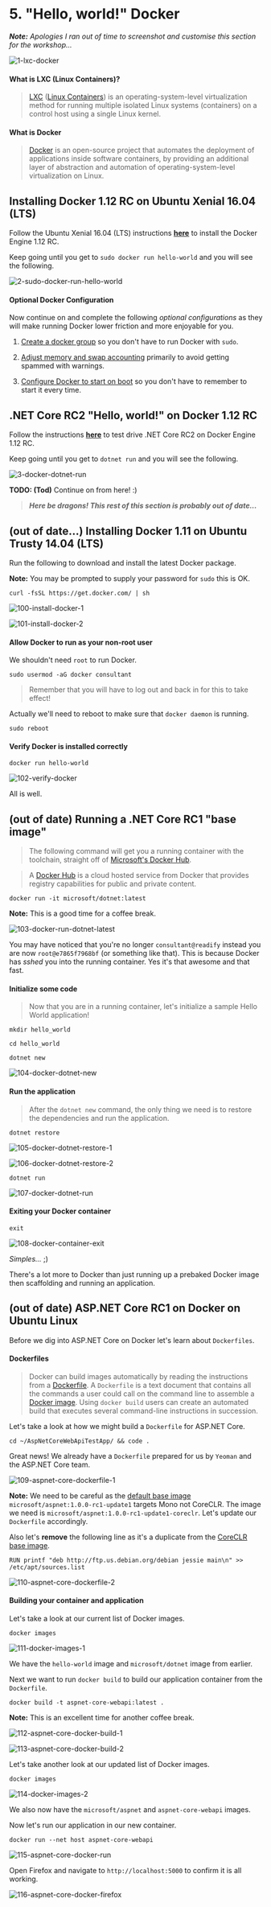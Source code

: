 # 5. "Hello, world!" Docker

_**Note:** Apologies I ran out of time to screenshot and customise this section for the workshop..._

![1-lxc-docker](Part5/1-lxc-docker.png)

#### What is LXC (Linux Containers)?

> [LXC](https://en.wikipedia.org/wiki/LXC) ([Linux Containers](https://linuxcontainers.org/)) is an operating-system-level virtualization method for running multiple isolated Linux systems (containers) on a control host using a single Linux kernel.

#### What is Docker

> [Docker](https://en.wikipedia.org/wiki/Docker_(software)) is an open-source project that automates the deployment of applications inside software containers, by providing an additional layer of abstraction and automation of operating-system-level virtualization on Linux.

## Installing Docker 1.12 RC on Ubuntu Xenial 16.04 (LTS)

Follow the Ubuntu Xenial 16.04 (LTS) instructions [__here__](https://docs.docker.com/engine/installation/linux/ubuntulinux/) to install the Docker Engine 1.12 RC.

Keep going until you get to `sudo docker run hello-world` and you will see the following.

![2-sudo-docker-run-hello-world](Part5/2-sudo-docker-run-hello-world.png)

#### Optional Docker Configuration

Now continue on and complete the following  _optional configurations_ as they will make running Docker lower friction and more enjoyable for you.

1. [Create a docker group](https://docs.docker.com/engine/installation/linux/ubuntulinux/#create-a-docker-group) so you don't have to run Docker with `sudo`.

2. [Adjust memory and swap accounting](https://docs.docker.com/engine/installation/linux/ubuntulinux/#adjust-memory-and-swap-accounting) primarily to avoid getting spammed with warnings.

3. [Configure Docker to start on boot](https://docs.docker.com/engine/installation/linux/ubuntulinux/#configure-docker-to-start-on-boot) so you don't have to remember to start it every time.

## .NET Core RC2 "Hello, world!" on Docker 1.12 RC

Follow the instructions [__here__](https://www.microsoft.com/net/core#docker) to test drive .NET Core RC2 on Docker Engine 1.12 RC.

Keep going until you get to `dotnet run` and you will see the following.

![3-docker-dotnet-run](Part5/3-docker-dotnet-run.png)




__TODO: (Tod)__ Continue on from here! :)







> _**Here be dragons! This rest of this section is probably out of date...**_

## (out of date...) Installing Docker 1.11 on Ubuntu Trusty 14.04 (LTS)

Run the following to download and install the latest Docker package.

__Note:__ You may be prompted to supply your password for `sudo` this is OK.

```
curl -fsSL https://get.docker.com/ | sh
```

![100-install-docker-1](Part5/100-install-docker-1.png)

![101-install-docker-2](Part5/101-install-docker-2.png)

#### Allow Docker to run as your non-root user

We shouldn't need `root` to run Docker.

```
sudo usermod -aG docker consultant
```

> Remember that you will have to log out and back in for this to take effect!

Actually we'll need to reboot to make sure that `docker daemon` is running.

```
sudo reboot
```

#### Verify Docker is installed correctly

```
docker run hello-world
```

![102-verify-docker](Part5/102-verify-docker.png)

All is well.

## (out of date) Running a .NET Core RC1 "base image"

> The following command will get you a running container with the toolchain, straight off of [Microsoft's Docker Hub](https://hub.docker.com/r/microsoft/dotnet/).

> A [Docker Hub](https://www.docker.com/products/docker-hub) is a cloud hosted service from Docker that provides registry capabilities for public and private content.

```
docker run -it microsoft/dotnet:latest
```

__Note:__ This is a good time for a coffee break.

![103-docker-run-dotnet-latest](Part5/103-docker-run-dotnet-latest.png)

You may have noticed that you're no longer `consultant@readify` instead you are now `root@e7865f7968bf` (or something like that). This is because Docker has _sshed_ you into the running container. Yes it's that awesome and that fast.

#### Initialize some code

> Now that you are in a running container, let's initialize a sample Hello World application!

```
mkdir hello_world
```

```
cd hello_world
```

```
dotnet new
```

![104-docker-dotnet-new](Part5/104-docker-dotnet-new.png)

#### Run the application

> After the `dotnet new` command, the only thing we need is to restore the dependencies and run the application.

```
dotnet restore
```

![105-docker-dotnet-restore-1](Part5/105-docker-dotnet-restore-1.png)

![106-docker-dotnet-restore-2](Part5/106-docker-dotnet-restore-2.png)

```
dotnet run
```

![107-docker-dotnet-run](Part5/107-docker-dotnet-run.png)

#### Exiting your Docker container

```
exit
```

![108-docker-container-exit](Part5/108-docker-container-exit.png)

_Simples..._ ;)

There's a lot more to Docker than just running up a prebaked Docker image then scaffolding and running an application.

## (out of date) ASP.NET Core RC1 on Docker on Ubuntu Linux

Before we dig into ASP.NET Core on Docker let's learn about `Dockerfiles`.

#### Dockerfiles

> Docker can build images automatically by reading the instructions from a [Dockerfile](https://docs.docker.com/engine/reference/builder/). A `Dockerfile` is a text document that contains all the commands a user could call on the command line to assemble a [Docker image](https://docs.docker.com/engine/userguide/containers/dockerimages/). Using `docker build` users can create an automated build that executes several command-line instructions in succession.

Let's take a look at how we might build a `Dockerfile` for ASP.NET Core.

```
cd ~/AspNetCoreWebApiTestApp/ && code .
```

Great news! We already have a `Dockerfile` prepared for us by `Yeoman` and the ASP.NET Core team.

![109-aspnet-core-dockerfile-1](Part5/109-aspnet-core-dockerfile-1.png)

__Note:__ We need to be careful as the [default base image](https://hub.docker.com/r/microsoft/aspnet/) `microsoft/aspnet:1.0.0-rc1-update1` targets Mono not CoreCLR. The image we need is `microsoft/aspnet:1.0.0-rc1-update1-coreclr`. Let's update our `Dockerfile` accordingly.

Also let's __remove__ the following line as it's a duplicate from the [CoreCLR base image](https://github.com/aspnet/aspnet-docker/blob/master/1.0.0-rc1-update1-coreclr/Dockerfile).

```
RUN printf "deb http://ftp.us.debian.org/debian jessie main\n" >> /etc/apt/sources.list
```

![110-aspnet-core-dockerfile-2](Part5/110-aspnet-core-dockerfile-2.png)

#### Building your container and application

Let's take a look at our current list of Docker images.

```
docker images
```

![111-docker-images-1](Part5/111-docker-images-1.png)

We have the `hello-world` image and `microsoft/dotnet` image from earlier.

Next we want to run `docker build` to build our application container from the `Dockerfile`.

```
docker build -t aspnet-core-webapi:latest .
```

__Note:__ This is an excellent time for another coffee break.

![112-aspnet-core-docker-build-1](Part5/112-aspnet-core-docker-build-1.png)

![113-aspnet-core-docker-build-2](Part5/113-aspnet-core-docker-build-2.png)

Let's take another look at our updated list of Docker images.

```
docker images
```

![114-docker-images-2](Part5/114-docker-images-2.png)

We also now have the `microsoft/aspnet` and `aspnet-core-webapi` images.

Now let's run our application in our new container.

```
docker run --net host aspnet-core-webapi
```

![115-aspnet-core-docker-run](Part5/115-aspnet-core-docker-run.png)

Open Firefox and navigate to `http://localhost:5000` to confirm it is all working.

![116-aspnet-core-docker-firefox](Part5/116-aspnet-core-docker-firefox.png)
